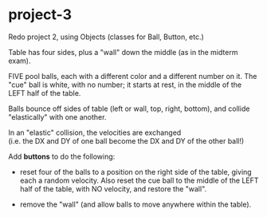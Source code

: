 # project-3
Redo project 2, using Objects (classes for Ball, Button, etc.)

Table has four sides, plus a "wall" down the middle (as in the midterm exam).

FIVE pool balls, each with a different color and a different number on it.
The "cue" ball is white, with no number; it starts at rest, in the middle of the LEFT half of the table.

Balls bounce off sides of table (left or wall, top, right, bottom), and collide "elastically" with one another.

In an "elastic" collision, the velocities are exchanged  
(i.e. the DX and DY of one ball become the DX and DY of the other ball!)  

Add **buttons** to do the following:

  - reset four of the balls to a position on the right side of the table, giving each a random velocity.
  Also reset the cue ball to the middle of the LEFT half of the table, with NO velocity,
  and restore the "wall".
   
  - remove the "wall" (and allow balls to move anywhere within the table).
  
  
  
